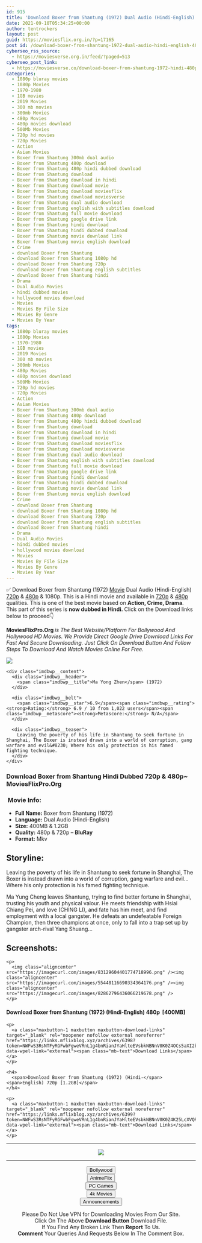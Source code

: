 ```yaml
---
id: 915
title: 'Download Boxer from Shantung (1972) Dual Audio (Hindi-English) 480p [400MB] || 720p [1.2GB]'
date: 2021-09-10T05:34:25+00:00
author: tentrockers
layout: post
guid: https://moviesflix.org.in/?p=17165
post id: /download-boxer-from-shantung-1972-dual-audio-hindi-english-480p-400mb-720p-1-2gb/
cyberseo_rss_source:
  - https://moviesverse.org.in/feed/?paged=513
cyberseo_post_link:
  - https://moviesverse.co/download-boxer-from-shantung-1972-hindi-480p-720p/
categories:
  - 1080p bluray movies
  - 1080p Movies
  - 1970-1980
  - 1GB movies
  - 2019 Movies
  - 300 mb movies
  - 300mb Movies
  - 480p Movies
  - 480p movies download
  - 500Mb Movies
  - 720p hd movies
  - 720p Movies
  - Action
  - Asian Movies
  - Boxer from Shantung 300mb dual audio
  - Boxer from Shantung 480p download
  - Boxer from Shantung 480p hindi dubbed download
  - Boxer from Shantung download
  - Boxer from Shantung download in hindi
  - Boxer from Shantung download movie
  - Boxer from Shantung download moviesflix
  - Boxer from Shantung download moviesverse
  - Boxer from Shantung dual audio download
  - Boxer from Shantung english with subtitles download
  - Boxer from Shantung full movie download
  - Boxer from Shantung google drive link
  - Boxer from Shantung hindi download
  - Boxer from Shantung hindi dubbed download
  - Boxer from Shantung movie download link
  - Boxer from Shantung movie english download
  - Crime
  - download Boxer from Shantung
  - download Boxer from Shantung 1080p hd
  - download Boxer from Shantung 720p
  - download Boxer from Shantung english subtitles
  - download Boxer from Shantung hindi
  - Drama
  - Dual Audio Movies
  - hindi dubbed movies
  - hollywood movies download
  - Movies
  - Movies By File Size
  - Movies By Genre
  - Movies By Year
tags:
  - 1080p bluray movies
  - 1080p Movies
  - 1970-1980
  - 1GB movies
  - 2019 Movies
  - 300 mb movies
  - 300mb Movies
  - 480p Movies
  - 480p movies download
  - 500Mb Movies
  - 720p hd movies
  - 720p Movies
  - Action
  - Asian Movies
  - Boxer from Shantung 300mb dual audio
  - Boxer from Shantung 480p download
  - Boxer from Shantung 480p hindi dubbed download
  - Boxer from Shantung download
  - Boxer from Shantung download in hindi
  - Boxer from Shantung download movie
  - Boxer from Shantung download moviesflix
  - Boxer from Shantung download moviesverse
  - Boxer from Shantung dual audio download
  - Boxer from Shantung english with subtitles download
  - Boxer from Shantung full movie download
  - Boxer from Shantung google drive link
  - Boxer from Shantung hindi download
  - Boxer from Shantung hindi dubbed download
  - Boxer from Shantung movie download link
  - Boxer from Shantung movie english download
  - Crime
  - download Boxer from Shantung
  - download Boxer from Shantung 1080p hd
  - download Boxer from Shantung 720p
  - download Boxer from Shantung english subtitles
  - download Boxer from Shantung hindi
  - Drama
  - Dual Audio Movies
  - hindi dubbed movies
  - hollywood movies download
  - Movies
  - Movies By File Size
  - Movies By Genre
  - Movies By Year
---
```

<div class="thecontent clearfix">
  <p>
    ✅ Download Boxer from Shantung (1972) <a href="https://moviesverse.co/category/movies/" data-wpel-link="internal">Movie</a> Dual Audio (Hindi-English) <a href="https://moviesverse.co/720p-movies/" data-wpel-link="internal">720p</a>&nbsp;&&nbsp;<a href="https://moviesverse.co/480p-movies/" data-wpel-link="internal">480p</a> & 1080p. This is a Hindi movie and available in <a href="https://moviesverse.co/720p-movies/" data-wpel-link="internal">720p</a>&nbsp;&&nbsp;<a href="https://moviesverse.co/480p-movies/" data-wpel-link="internal">480p</a> qualities. This is one of the best movie based on <strong>Action, Crime, Drama</strong>. This part of this series is <strong>now dubbed in <span>Hindi.&nbsp;</span></strong><span>Click on the Download links below to proceed👇</span>
  </p>
  
  <p>
    <strong><span>MoviesFlixPro.Org&nbsp;</span></strong><em>is The Best Website/Platform For Bollywood And Hollywood HD Movies. We Provide Direct Google Drive Download Links For Fast And Secure Downloading. Just Click On Download Button And Follow Steps To&nbsp;Download And Watch Movies Online For Free.</em>
  </p>
  
  <div class="imdbwp imdbwp--movie dark">
    <div class="imdbwp__thumb">
      <a class="imdbwp__link" target="_blank" title="Ma Yong Zhen" href="https://www.imdb.com/title/tt0068310/" rel="nofollow external noopener noreferrer" data-wpel-link="external"><img class="imdbwp__img" src="https://m.media-amazon.com/images/M/MV5BNjRjMDVmMzMtZGI2Ni00NDdhLTk3MTgtZjIyY2NmY2ZjMDQwXkEyXkFqcGdeQXVyNzc5MjA3OA@@._V1_SX300.jpg" /></a>
    </div>
    
    <div class="imdbwp__content">
      <div class="imdbwp__header">
        <span class="imdbwp__title">Ma Yong Zhen</span> (1972)
      </div>
      
      <div class="imdbwp__belt">
        <span class="imdbwp__star">6.9</span><span class="imdbwp__rating"><strong>Rating:</strong> 6.9 / 10 from 1,022 users</span><span class="imdbwp__metascore"><strong>Metascore:</strong> N/A</span>
      </div>
      
      <div class="imdbwp__teaser">
        Leaving the poverty of his life in Shantung to seek fortune in Shanghai, The Boxer is instead drawn into a world of corruption, gang warfare and evil&#8230; Where his only protection is his famed fighting technique.
      </div>
    </div>
  </div>
  
  <h3>
    <span>Download Boxer from Shantung Hindi Dubbed 720p & 480p~ MoviesFlixPro.Org</span>
  </h3>
  
  <h3>
    <span>&nbsp;Movie Info:&nbsp;</span>
  </h3>
  
  <ul>
    <li>
      <strong>Full Name: </strong>Boxer from Shantung (1972)
    </li>
    <li>
      <strong>Language:</strong> Dual Audio (Hindi-English)
    </li>
    <li>
      <strong>Size:</strong> 400MB & 1.2GB
    </li>
    <li>
      <strong>Quality:</strong> 480p & 720p – <span><strong>BluRay</strong></span>
    </li>
    <li>
      <strong>Format:</strong>&nbsp;Mkv
    </li>
  </ul>
  
  <h2>
    <span>Storyline:</span>
  </h2>
  
  <p>
    Leaving the poverty of his life in Shantung to seek fortune in Shanghai, The Boxer is instead drawn into a world of corruption, gang warfare and evil… Where his only protection is his famed fighting technique.
  </p>
  
  <div>
    Ma Yung Cheng leaves Shantung, trying to find better fortune in Shanghai, trusting his youth and physical valour. He meets friendship with Hsiai Chiang Pei, and love (CHING LI), and fate has him meet, and find employment with a local gangster. He defeats an undefeatable Foreign Champion, then three champions at once, only to fall into a trap set up by gangster arch-rival Yang Shuang…
  </div>
  
  <div class="summary_text">
    <h2>
      <span>Screenshots:</span>
    </h2>
    
    <p>
      <img class="aligncenter" src="https://imagecurl.com/images/83129604401774718996.png" /><img class="aligncenter" src="https://imagecurl.com/images/55448116690334364176.png" /><img class="aligncenter" src="https://imagecurl.com/images/82862796436066219678.png" />
    </p>
  </div>
  
  <div class="inline canwrap">
    <h4>
      <span>Download Boxer from Shantung (1972) (Hindi-English) </span><span>480p&nbsp; [400MB]</span>
    </h4>
    
    <p>
      <a class="maxbutton-1 maxbutton maxbutton-download-links" target="_blank" rel="noopener nofollow external noreferrer" href="https://links.mflixblog.xyz/archives/6398?token=NWFwS3RsNTFyRGFwbFgweVRnL1g4bnRianJYaHlteEVsbkNBNnV0K0Z4OCs5aXI2bGl4NW9JRlBvNFVWb1dIcA" data-wpel-link="external"><span class="mb-text">Download Links</span></a>
    </p>
    
    <h4>
      <span>Download Boxer from Shantung (1972) (Hindi-</span><span>English) 720p [1.2GB]</span>
    </h4>
    
    <p>
      <a class="maxbutton-1 maxbutton maxbutton-download-links" target="_blank" rel="noopener nofollow external noreferrer" href="https://links.mflixblog.xyz/archives/6399?token=NWFwS3RsNTFyRGFwbFgweVRnL1g4bnRianJYaHlteEVsbkNBNnV0K0Z4K25LcXVQRWthWFB3eFpZaTV2VVJzMQ" data-wpel-link="external"><span class="mb-text">Download Links</span></a>
    </p>
  </div>
</div>

<center>
  </p> 
  
  <hr />
  
  <p>
    <a href="http://gdrivepro.xyz/join.php" data-wpel-link="external" target="_blank" rel="nofollow external noopener noreferrer"><img src="https://i.imgur.com/FhMdWdW.png" /></a>
  </p>
  
  <hr />
  
  <p>
    <a href="https://dogemovies.xyz" target="_blank" data-wpel-link="external" rel="nofollow external noopener noreferrer"><button class="button button5">Bollywood</button></a><br /> <a href="https://animeflix.in" target="_blank" data-wpel-link="external" rel="nofollow external noopener noreferrer"><button class="button button5">AnimeFlix</button></a><br /> <a href="https://gamesflix.net/" target="_blank" data-wpel-link="external" rel="nofollow external noopener noreferrer"><button class="button button5">PC Games</button></a><br /> <a href="https://uhdmovies.in" target="_blank" data-wpel-link="external" rel="nofollow external noopener noreferrer"><button class="button button5">4k Movies</button></a><br /> <a href="https://moviesverse.co/announcements/" target="_blank" data-wpel-link="internal" rel="noopener"><button class="button button5">Announcements</button></a>
  </p>
  
  <div class="alert alert-danger">
    Please Do Not Use VPN for Downloading Movies From Our Site.
  </div>
  
  <div class="alert alert-success">
    Click On The Above <strong>Download Button</strong> Download File.
  </div>
  
  <div class="alert alert-warning">
    If You Find Any Broken Link Then <strong>Report</strong> To Us.
  </div>
  
  <div class="alert alert-info">
    <strong>Comment</strong> Your Queries And Requests Below In The Comment Box.
  </div>
  
  <p>
    </center>
  </p>